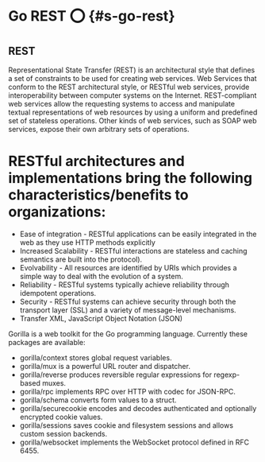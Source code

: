 # Go REST :o: {#s-go-rest}

## REST

Representational State Transfer (REST) is an architectural style that defines a set of constraints to be used for creating web services. Web Services that conform to the REST architectural style, or RESTful web services, provide interoperability between computer systems on the Internet. REST-compliant web services allow the requesting systems to access and manipulate textual representations of web resources by using a uniform and predefined set of stateless operations. Other kinds of web services, such as SOAP web services, expose their own arbitrary sets of operations.

# RESTful architectures and implementations bring the following characteristics/benefits to organizations:

* Ease of integration - RESTful applications can be easily integrated in the web as they use HTTP methods explicitly
* Increased Scalability - RESTful interactions are stateless and caching semantics are built into the protocol). 
* Evolvability - All resources are identified by URIs which provides a simple way to deal with the evolution of a system. 
* Reliability - RESTful systems typically achieve reliability through idempotent operations.
* Security - RESTful systems can achieve security through both the transport layer (SSL) and a variety of message-level mechanisms.
* Transfer XML, JavaScript Object Notation (JSON)











Gorilla is a web toolkit for the Go programming language. Currently these packages are available:

* gorilla/context stores global request variables.
* gorilla/mux is a powerful URL router and dispatcher.
* gorilla/reverse produces reversible regular expressions for regexp-based muxes.
* gorilla/rpc implements RPC over HTTP with codec for JSON-RPC.
* gorilla/schema converts form values to a struct.
* gorilla/securecookie encodes and decodes authenticated and optionally encrypted cookie values.
* gorilla/sessions saves cookie and filesystem sessions and allows custom session backends.
* gorilla/websocket implements the WebSocket protocol defined in RFC 6455.


